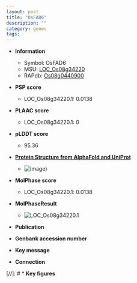 ```yaml
---
layout: post
title: "OsFAD6"
description: ""
category: genes
tags: 
---
```


* **Information**  
    + Symbol: OsFAD6  
    + MSU: [LOC_Os08g34220](http://rice.plantbiology.msu.edu/cgi-bin/ORF_infopage.cgi?orf=LOC_Os08g34220)  
    + RAPdb: [Os08g0440900](http://rapdb.dna.affrc.go.jp/viewer/gbrowse_details/irgsp1?name=Os08g0440900)  

* **PSP score**  
    + LOC_Os08g34220.1: 0.0138 

* **PLAAC score**  
    + LOC_Os08g34220.1: 0 

* **pLDDT score**
    + 95.36

* **[Protein Structure from AlphaFold and UniProt](https://www.uniprot.org/uniprotkb/Q0J5E5/entry#structure)**
    + ![image](https://ricepsp.github.io/images/Q0/AF-Q0J5E5-F1.png))

* **MolPhase score**
    + LOC_Os08g34220.1: 0.0138

* **MolPhaseResult**
    + ![LOC_Os08g34220.1](https://ricepsp.github.io/pictures/LOC_Os08g/LOC_Os08g34220.1.png)

* **Publication**  

* **Genbank accession number**  

* **Key message**  

* **Connection**  

[//]: # * **Key figures**  



